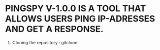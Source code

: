 # PINGSPY V-1.0.0 IS A TOOL THAT ALLOWS USERS PING IP-ADRESSES AND GET A RESPONSE.


1. Cloning the repository : gitclone 
